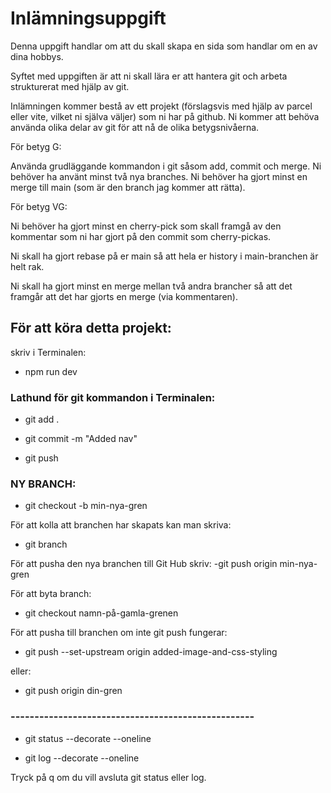 # Inlämningsuppgift
Denna uppgift handlar om att du skall skapa en sida som handlar om en av dina hobbys. 

Syftet med uppgiften är att ni skall lära er att hantera git och arbeta strukturerat med hjälp av git. 

Inlämningen kommer bestå av ett projekt (förslagsvis med hjälp av parcel eller vite, vilket ni själva väljer) som ni har på github. Ni kommer att behöva använda olika delar av git för att nå de olika betygsnivåerna. 

För betyg G:

Använda grudläggande kommandon i git såsom add, commit och merge. 
Ni behöver ha använt minst två nya branches. 
Ni behöver ha gjort minst en merge till main (som är den branch jag kommer att rätta). 

För betyg VG:

Ni behöver ha gjort minst en cherry-pick som skall framgå av den kommentar som ni har gjort på den commit som cherry-pickas. 

Ni skall ha gjort rebase på er main så att hela er history i main-branchen är helt rak. 

Ni skall ha gjort minst en merge mellan två andra brancher så att det framgår att det har gjorts en merge (via kommentaren).

## För att köra detta projekt:
skriv i Terminalen:

- npm run dev

### Lathund för git kommandon i Terminalen:
- git add .

- git commit -m "Added nav"

- git push

### NY BRANCH:
- git checkout -b min-nya-gren

För att kolla att branchen har skapats kan man skriva:
- git branch

För att pusha den nya branchen till Git Hub skriv:
-git push origin min-nya-gren

För att byta branch:
- git checkout namn-på-gamla-grenen

För att pusha till branchen om inte git push fungerar:
- git push --set-upstream origin added-image-and-css-styling

eller:
- git push origin din-gren
### ---------------------------------------------------
- git status --decorate --oneline

- git log --decorate --oneline

Tryck på q om du vill avsluta git status eller log.